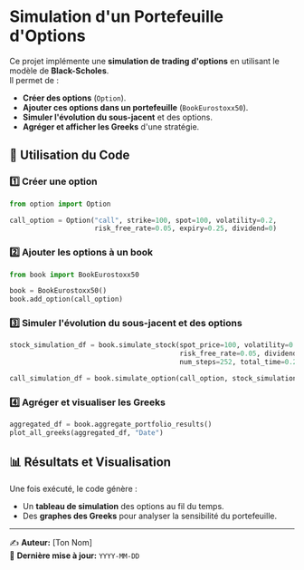 # Simulation d'un Portefeuille d'Options

Ce projet implémente une **simulation de trading d'options** en utilisant le modèle de **Black-Scholes**.  
Il permet de :
- **Créer des options** (`Option`).
- **Ajouter ces options dans un portefeuille** (`BookEurostoxx50`).
- **Simuler l'évolution du sous-jacent** et des options.
- **Agréger et afficher les Greeks** d'une stratégie.

## 📌 Utilisation du Code

### 1️⃣ Créer une option
```python
from option import Option

call_option = Option("call", strike=100, spot=100, volatility=0.2, 
                     risk_free_rate=0.05, expiry=0.25, dividend=0)
```

### 2️⃣ Ajouter les options à un book
```python
from book import BookEurostoxx50

book = BookEurostoxx50()
book.add_option(call_option)
```

### 3️⃣ Simuler l'évolution du sous-jacent et des options
```python
stock_simulation_df = book.simulate_stock(spot_price=100, volatility=0.2, 
                                          risk_free_rate=0.05, dividend=0, 
                                          num_steps=252, total_time=0.25)

call_simulation_df = book.simulate_option(call_option, stock_simulation_df)
```

### 4️⃣ Agréger et visualiser les Greeks
```python
aggregated_df = book.aggregate_portfolio_results()
plot_all_greeks(aggregated_df, "Date")
```

## 📊 Résultats et Visualisation
Une fois exécuté, le code génère :
- Un **tableau de simulation** des options au fil du temps.
- Des **graphes des Greeks** pour analyser la sensibilité du portefeuille.

---

✍ **Auteur:** [Ton Nom]  
🚀 **Dernière mise à jour:** `YYYY-MM-DD`
